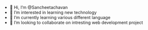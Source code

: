 - 👋 Hi, I’m @Sancheetachavan
- 👀 I’m interested in learning new technology 
- 🌱 I’m currently learning various different language 
- 💞️ I’m looking to collaborate on intresting web development project 
  

<!---
Sancheetachavan/Sancheetachavan is a ✨ special ✨ repository because its `README.md` (this file) appears on your GitHub profile.
You can click the Preview link to take a look at your changes.
--->
